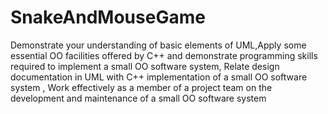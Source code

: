 # SnakeAndMouseGame
Demonstrate your understanding of basic elements of UML,Apply some essential OO facilities offered by C++ and demonstrate programming skills required to implement a small OO software system, Relate design documentation in UML with C++ implementation of a small OO software system , Work effectively as a member of a project team on the development and maintenance of a small OO software system
